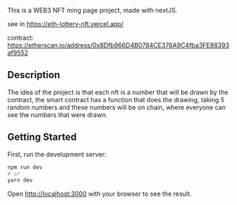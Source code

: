 This is a WEB3 NFT ming page project, made with nextJS.

see in https://eth-lottery-nft.vercel.app/

contract: https://etherscan.io/address/0x8Dfb966D4B0784CE376A9C4fba3FE88393af9552

## Description
The idea of the project is that each nft is a number that will be drawn by the contract, the smart contract has a function that does the drawing, taking 5 random numbers and these numbers will be on chain, where everyone can see the numbers that were drawn.


## Getting Started

First, run the development server:

```bash
npm run dev
# or
yarn dev
```

Open [http://localhost:3000](http://localhost:3000) with your browser to see the result.

